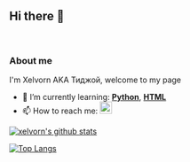 ## Hi there 👋
<br />

### About me
<p> I'm Xelvorn AKA Тиджой, welcome to my page
</p>

- 🌱 I’m currently learning: [**Python**](https://python.org/), [**HTML**](https://html.spec.whatwg.org/)
- 📫 How to reach me: <a href="https://t.me/Pixel8Pro_Chat" target="_blank">
                        <img alt="My Telegram" width="22px" src="https://cdn.jsdelivr.net/npm/simple-icons@v3/icons/telegram.svg" />
                      </a>

[![xelvorn's github 
stats](https://github-readme-stats.vercel.app/api?username=xelvorn&show_icons=true&theme=gotham)](https://github.com/anuraghazra/github-readme-stats) 

[![Top 
Langs](https://github-readme-stats.vercel.app/api/top-langs/?username=xelvorn&theme=gotham&layout=compact)](https://github.com/anuraghazra/github-readme-stats)

